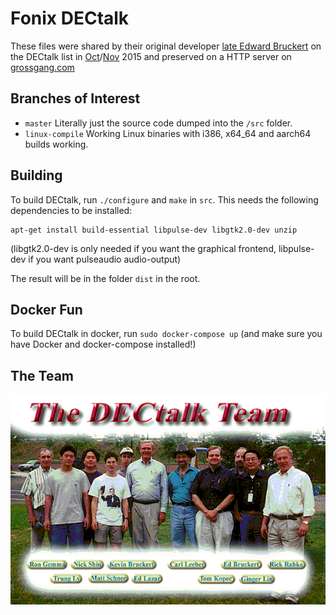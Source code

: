 # Fonix DECtalk

These files were shared by their original developer [late Edward Bruckert](https://bluegrasspals.com/pipermail/dectalk/2020-June/005253.html) on the DECtalk list in [Oct](https://bluegrasspals.com/pipermail/dectalk/2015-October/004517.html)/[Nov](https://bluegrasspals.com/pipermail/dectalk/2015-November/004535.html) 2015 and preserved on a HTTP server on [grossgang.com](https://keybase.pub/datajake1999/Grossgang/tts/dectalk%20software%20and%20manual/Ad%202.zip)

## Branches of Interest

- `master` Literally just the source code dumped into the `/src` folder.
- `linux-compile` Working Linux binaries with i386, x64_64 and aarch64 builds working.

## Building

To build DECtalk, run `./configure` and `make` in `src`.
This needs the following dependencies to be installed:

```shell
apt-get install build-essential libpulse-dev libgtk2.0-dev unzip
```

(libgtk2.0-dev is only needed if you want the graphical frontend, libpulse-dev if you want pulseaudio audio-output)

The result will be in the folder `dist` in the root.

## Docker Fun

To build DECtalk in docker, run `sudo docker-compose up` (and make sure you have Docker and docker-compose installed!)

## The Team

![](./src/samples/speak/TEAM03.BMP)
